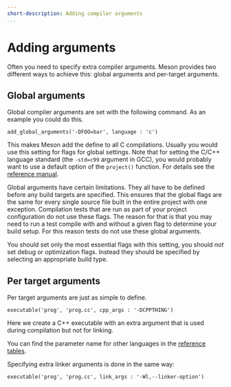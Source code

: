 ```yaml
---
short-description: Adding compiler arguments
...
```


# Adding arguments

Often you need to specify extra compiler arguments. Meson provides two
different ways to achieve this: global arguments and per-target
arguments.

Global arguments
--

Global compiler arguments are set with the following command. As an
example you could do this.

```meson
add_global_arguments('-DFOO=bar', language : 'c')
```

This makes Meson add the define to all C compilations. Usually you
would use this setting for flags for global settings. Note that for
setting the C/C++ language standard (the `-std=c99` argument in GCC),
you would probably want to use a default option of the `project()`
function. For details see the [reference manual](Reference-manual.md).

Global arguments have certain limitations. They all have to be defined
before any build targets are specified. This ensures that the global
flags are the same for every single source file built in the entire
project with one exception. Compilation tests that are run as part of
your project configuration do not use these flags. The reason for that
is that you may need to run a test compile with and without a given
flag to determine your build setup. For this reason tests do not use
these global arguments.

You should set only the most essential flags with this setting, you
should *not* set debug or optimization flags. Instead they should be
specified by selecting an appropriate build type.

Per target arguments
--

Per target arguments are just as simple to define.

```meson
executable('prog', 'prog.cc', cpp_args : '-DCPPTHING')
```

Here we create a C++ executable with an extra argument that is used
during compilation but not for linking.

You can find the parameter name for other languages in the [reference tables](Reference-tables.md).

Specifying extra linker arguments is done in the same way:

```meson
executable('prog', 'prog.cc', link_args : '-Wl,--linker-option')
```
